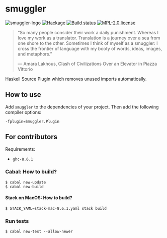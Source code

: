 # smuggler

![smuggler-logo](https://user-images.githubusercontent.com/4276606/45937457-c2715c00-bff2-11e8-9766-f91051d36ffe.png)
[![Hackage](https://img.shields.io/hackage/v/smuggler.svg)](https://hackage.haskell.org/package/smuggler)
[![Build status](https://secure.travis-ci.org/kowainik/smuggler.svg)](https://travis-ci.org/kowainik/smuggler)
[![MPL-2.0 license](https://img.shields.io/badge/license-MPL--2.0-blue.svg)](https://github.com/kowainik/smuggler/blob/master/LICENSE)

> “So many people consider their work a daily punishment. Whereas I love my work
> as a translator. Translation is a journey over a sea from one shore to the
> other. Sometimes I think of myself as a smuggler: I cross the frontier of
> language with my booty of words, ideas, images, and metaphors.”
>
> ― Amara Lakhous, Clash of Civilizations Over an Elevator in Piazza Vittorio

Haskell Source Plugin which removes unused imports automatically.

## How to use

Add `smuggler` to the dependencies of your project. Then add the following
compiler options:

```
-fplugin=Smuggler.Plugin
```

## For contributors

Requirements:

* `ghc-8.6.1`

### Cabal: How to build?

```shell
$ cabal new-update
$ cabal new-build
```

#### Stack on MacOS: How to build?

```shell
$ STACK_YAML=stack-mac-8.6.1.yaml stack build
```

### Run tests

```shell
$ cabal new-test --allow-newer
```
